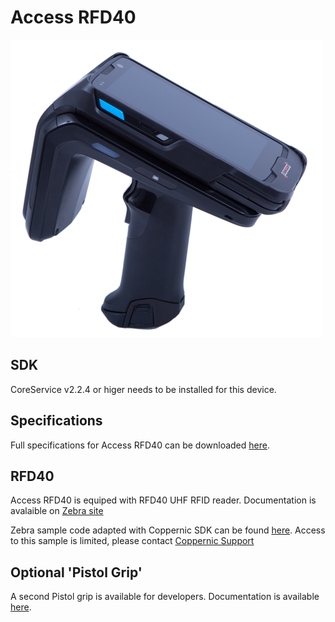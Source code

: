 Access RFD40
======

![](/img/devices/access-rfd40.png)

SDK
------------
CoreService v2.2.4 or higer needs to be installed for this device.

Specifications
--------------

Full specifications for Access RFD40 can be downloaded [here](https://www.coppernic.fr/en/documentations/).

RFD40
----------------

Access RFD40 is equiped with RFD40 UHF RFID reader. Documentation is avalaible on [Zebra site](https://www.zebra.com/gb/en/products/rfid/rfid-handhelds/rfd40.html)

Zebra sample code adapted with Coppernic SDK can be found [here](https://gitlab.com/Coppernic/Android/External/123rfid_mobile). Access to this sample is limited, please contact [Coppernic Support](mailto://support@coppernic.fr)

Optional 'Pistol Grip'
-----------

A second Pistol grip is available for developers. Documentation is available [here](/docs/product/access#optional-pistol-grip).
